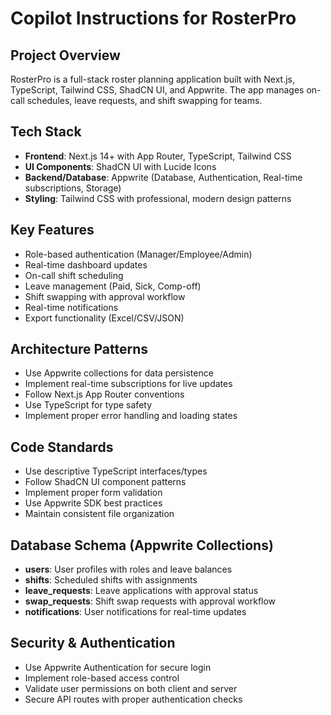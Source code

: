 # Copilot Instructions for RosterPro

<!-- Use this file to provide workspace-specific custom instructions to Copilot. For more details, visit https://code.visualstudio.com/docs/copilot/copilot-customization#_use-a-githubcopilotinstructionsmd-file -->

## Project Overview
RosterPro is a full-stack roster planning application built with Next.js, TypeScript, Tailwind CSS, ShadCN UI, and Appwrite. The app manages on-call schedules, leave requests, and shift swapping for teams.

## Tech Stack
- **Frontend**: Next.js 14+ with App Router, TypeScript, Tailwind CSS
- **UI Components**: ShadCN UI with Lucide Icons
- **Backend/Database**: Appwrite (Database, Authentication, Real-time subscriptions, Storage)
- **Styling**: Tailwind CSS with professional, modern design patterns

## Key Features
- Role-based authentication (Manager/Employee/Admin)
- Real-time dashboard updates
- On-call shift scheduling
- Leave management (Paid, Sick, Comp-off)
- Shift swapping with approval workflow
- Real-time notifications
- Export functionality (Excel/CSV/JSON)

## Architecture Patterns
- Use Appwrite collections for data persistence
- Implement real-time subscriptions for live updates
- Follow Next.js App Router conventions
- Use TypeScript for type safety
- Implement proper error handling and loading states

## Code Standards
- Use descriptive TypeScript interfaces/types
- Follow ShadCN UI component patterns
- Implement proper form validation
- Use Appwrite SDK best practices
- Maintain consistent file organization

## Database Schema (Appwrite Collections)
- **users**: User profiles with roles and leave balances
- **shifts**: Scheduled shifts with assignments
- **leave_requests**: Leave applications with approval status
- **swap_requests**: Shift swap requests with approval workflow
- **notifications**: User notifications for real-time updates

## Security & Authentication
- Use Appwrite Authentication for secure login
- Implement role-based access control
- Validate user permissions on both client and server
- Secure API routes with proper authentication checks

